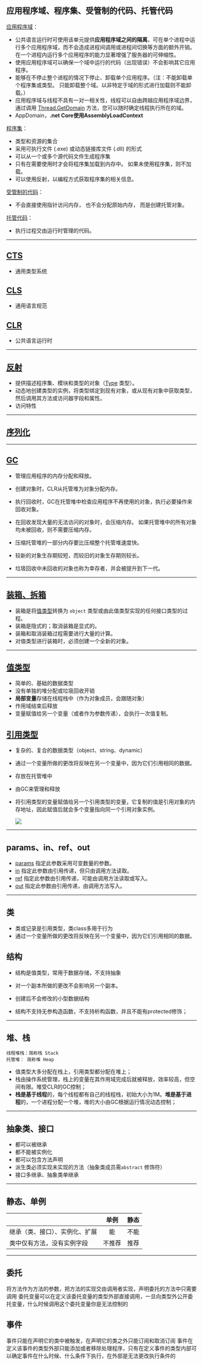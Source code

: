 ## 应用程序域、程序集、受管制的代码、托管代码

[应用程序域](https://docs.microsoft.com/zh-cn/dotnet/framework/app-domains/application-domains)：

- 公共语言运行时可使用该单元提供**应用程序域之间的隔离**，可在单个进程中运行多个应用程序域，而不会造成进程间调用或进程间切换等方面的额外开销。 在一个进程内运行多个应用程序的能力显著增强了服务器的可伸缩性。
- 使用应用程序域可以确保一个域中运行的代码（出现错误）不会影响其它应用程序。
- 能够在不停止整个进程的情况下停止、卸载单个应用程序。（注：不能卸载单个程序集或类型。 只能卸载整个域。以非特定于域的形式进行加载则不能卸载。）
- 应用程序域与线程不具有一对一相关性，线程可以自由跨越应用程序域边界，通过调用 [Thread.GetDomain](https://docs.microsoft.com/zh-cn/dotnet/api/system.threading.thread.getdomain) 方法，您可以随时确定线程执行所在的域。
- AppDomain，**.net Core使用AssemblyLoadContext**

[程序集](https://docs.microsoft.com/zh-cn/dotnet/standard/assembly/)：

- 类型和资源的集合
- 采用可执行文件 (.exe) 或动态链接库文件 (.dll) 的形式
- 可以从一个或多个源代码文件生成程序集
- 只有在需要使用时才会将程序集加载到内存中。 如果未使用程序集，则不加载。
- 可以使用反射，以编程方式获取程序集的相关信息。

[受管制的代码](https://docs.microsoft.com/zh-cn/dotnet/csharp/language-reference/unsafe-code)：

- 不会直接使用指针访问内存， 也不会分配原始内存， 而是创建托管对象。

[托管代码](https://docs.microsoft.com/zh-cn/dotnet/standard/managed-code)：

- 执行过程交由运行时管理的代码。


------

## [CTS](https://docs.microsoft.com/zh-cn/dotnet/standard/base-types/common-type-system)

- 通用类型系统

## [CLS](https://docs.microsoft.com/zh-cn/dotnet/standard/common-type-system#common-language-specification)

- 通用语言规范

## [CLR](https://docs.microsoft.com/zh-cn/dotnet/standard/clr)

- 公共语言运行时

------

## [反射](https://docs.microsoft.com/zh-cn/dotnet/csharp/programming-guide/concepts/reflection)

- 提供描述程序集、模块和类型的对象（[Type](https://docs.microsoft.com/zh-cn/dotnet/api/system.type) 类型）。
- 动态地创建类型的实例，将类型绑定到现有对象，或从现有对象中获取类型，然后调用其方法或访问器字段和属性。
- 访问特性

------
## [序列化](https://docs.microsoft.com/zh-cn/dotnet/csharp/programming-guide/concepts/serialization/)

------
## [GC](https://docs.microsoft.com/zh-cn/dotnet/standard/garbage-collection/)

- 管理应用程序的内存分配和释放。

- 创建对象时，CLR从托管堆为对象分配内存。

- 执行回收时，GC在托管堆中检查应用程序不再使用的对象，执行必要操作来回收对象。

- 在回收发现大量的无法访问的对象时，会压缩内存。 如果托管堆中的所有对象均未被回收，则不需要压缩内存。

- 压缩托管堆的一部分内存要比压缩整个托管堆速度快。

- 较新的对象生存期较短，而较旧的对象生存期则较长。

- 垃圾回收中未回收的对象也称为幸存者，并会被提升到下一代。

------
## [装箱、拆箱](https://docs.microsoft.com/zh-cn/dotnet/csharp/programming-guide/types/boxing-and-unboxing)

- 装箱是将[值类型](https://docs.microsoft.com/zh-cn/dotnet/csharp/language-reference/builtin-types/value-types)转换为 `object` 类型或由此值类型实现的任何接口类型的过程。
- 装箱是隐式的；取消装箱是显式的。
- 装箱和取消装箱过程需要进行大量的计算。
- 对值类型进行装箱时，必须创建一个全新的对象。

------
## [值类型](https://docs.microsoft.com/zh-cn/dotnet/csharp/language-reference/builtin-types/value-types)

- 简单的、基础的数据类型
- 没有单独的堆分配或垃圾回收开销
- **局部变量**存储在线程栈中（作为对象成员，会跟随对象）
- 作用域结束后释放
- 变量赋值给另一个变量（或者作为参数传递），会执行一次值复制。

## [引用类型](https://docs.microsoft.com/zh-cn/dotnet/csharp/language-reference/keywords/reference-types)

- 复杂的、复合的数据类型（object、string、dynamic）

- 通过一个变量所做的更改将反映在另一个变量中，因为它们引用相同的数据。

- 存放在托管堆中

- 由GC来管理和释放

- 将引用类型的变量赋值给另一个引用类型的变量，它复制的值是引用对象的内存地址，因此赋值后就会多个变量指向同一个引用对象实例。

  ![](https://images.cnblogs.com/cnblogs_com/gaoyuchuanit/%D6%B5%C0%E0%D0%CD%BA%CD%D2%FD%D3%C3%C0%E0%D0%CD%C7%F8%B1%F0.jpg)


------

## params、in、ref、out

- [params](https://docs.microsoft.com/zh-cn/dotnet/csharp/language-reference/keywords/params) 指定此参数采用可变数量的参数。
- [in](https://docs.microsoft.com/zh-cn/dotnet/csharp/language-reference/keywords/in-parameter-modifier) 指定此参数由引用传递，但只由调用方法读取。
- [ref](https://docs.microsoft.com/zh-cn/dotnet/csharp/language-reference/keywords/ref) 指定此参数由引用传递，可能由调用方法读取或写入。
- [out](https://docs.microsoft.com/zh-cn/dotnet/csharp/language-reference/keywords/out-parameter-modifier) 指定此参数由引用传递，由调用方法写入。

------
## 类

- 类或记录是引用类型，类class多用于行为
- 通过一个变量所做的更改将反映在另一个变量中，因为它们引用相同的数据。

## 结构

- 结构是值类型，常用于数据存储，不支持抽象

- 对一个副本所做的更改不会影响另一个副本。

- 创建后不会修改的小型数据结构

- 结构不支持无参构造函数，不支持析构函数，并且不能有protected修饰；

------
堆、栈
------

```
线程堆栈：简称栈 Stack
托管堆： 简称堆 Heap
```

- 值类型大多分配在栈上，引用类型都分配在堆上；
- 栈由操作系统管理，栈上的变量在其作用域完成后就被释放，效率较高，但空间有限。堆受CLR的GC控制；
- **栈是基于线程**的，每个线程都有自己的线程栈，初始大小为1M。**堆是基于进程**的，一个进程分配一个堆，堆的大小由GC根据运行情况动态控制；

------

## 抽象类、接口

- 都可以被继承
- 都不能被实例化
- 都可以包含方法声明
- 派生类必须实现未实现的方法（抽象类成员需`abstract` 修饰符）
- 接口多继承、抽象类单继承

------
## 静态、单例

|                                |  单例  | 静态 |
| ------------------------------ | :----: | :--: |
| 继承（类、接口）、实例化、扩展 |   能   | 不能 |
| 类中仅有方法，没有实例字段     | 不推荐 | 推荐 |



------
## 委托

将方法作为方法的参数，把方法的实现交由调用者实现，声明委托的方法中只需要调用
委托变量可以在定义该委托变量的类型外部直接调用，一旦向类型外公开委托变量，什么时候调用这个委托变量你是无法控制的

## 事件

事件只能在声明它的类中被触发，在声明它的类之外只能订阅和取消订阅
事件在定义该事件的类型外部只能添加或者移除处理程序，只有在定义事件的类型内部可以确定事件在什么时候、什么条件下执行，在外部是无法更改执行条件的

